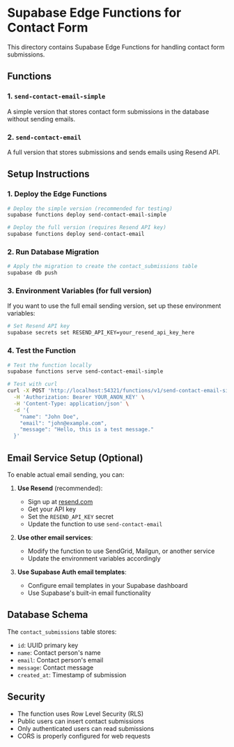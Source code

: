 # Supabase Edge Functions for Contact Form

This directory contains Supabase Edge Functions for handling contact form submissions.

## Functions

### 1. `send-contact-email-simple`
A simple version that stores contact form submissions in the database without sending emails.

### 2. `send-contact-email`
A full version that stores submissions and sends emails using Resend API.

## Setup Instructions

### 1. Deploy the Edge Functions

```bash
# Deploy the simple version (recommended for testing)
supabase functions deploy send-contact-email-simple

# Deploy the full version (requires Resend API key)
supabase functions deploy send-contact-email
```

### 2. Run Database Migration

```bash
# Apply the migration to create the contact_submissions table
supabase db push
```

### 3. Environment Variables (for full version)

If you want to use the full email sending version, set up these environment variables:

```bash
# Set Resend API key
supabase secrets set RESEND_API_KEY=your_resend_api_key_here
```

### 4. Test the Function

```bash
# Test the function locally
supabase functions serve send-contact-email-simple

# Test with curl
curl -X POST 'http://localhost:54321/functions/v1/send-contact-email-simple' \
  -H 'Authorization: Bearer YOUR_ANON_KEY' \
  -H 'Content-Type: application/json' \
  -d '{
    "name": "John Doe",
    "email": "john@example.com",
    "message": "Hello, this is a test message."
  }'
```

## Email Service Setup (Optional)

To enable actual email sending, you can:

1. **Use Resend** (recommended):
   - Sign up at [resend.com](https://resend.com)
   - Get your API key
   - Set the `RESEND_API_KEY` secret
   - Update the function to use `send-contact-email`

2. **Use other email services**:
   - Modify the function to use SendGrid, Mailgun, or another service
   - Update the environment variables accordingly

3. **Use Supabase Auth email templates**:
   - Configure email templates in your Supabase dashboard
   - Use Supabase's built-in email functionality

## Database Schema

The `contact_submissions` table stores:
- `id`: UUID primary key
- `name`: Contact person's name
- `email`: Contact person's email
- `message`: Contact message
- `created_at`: Timestamp of submission

## Security

- The function uses Row Level Security (RLS)
- Public users can insert contact submissions
- Only authenticated users can read submissions
- CORS is properly configured for web requests
